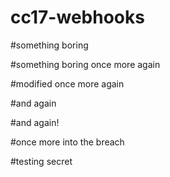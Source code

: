 # cc17-webhooks

#something boring

#something boring once more again

#modified once more again

#and again

#and again!

#once more into the breach

#testing secret
